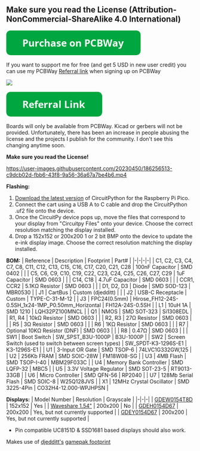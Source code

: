 ## Make sure you read the License (Attribution-NonCommercial-ShareAlike 4.0 International)

[![Purchase on PCBWay](/assets/purchase-on-pcbway.png)](https://www.pcbway.com/project/shareproject/MBC5_E_Ink_Flashcart_4MB_Flash_FRAM_83edab87.html)

If you want to support me for free (and get 5 USD in new user credit) you can use my PCBWay [Referral link](https://www.pcbway.com/setinvite.aspx?inviteid=388393) when signing up on PCBWay

![](https://i.imgur.com/Iy5TtAD.png)

[![PCBWay Referral](/assets/referral-link.png)](https://www.pcbway.com/setinvite.aspx?inviteid=388393)

Boards will only be available from PCBWay. Kicad or gerbers will not be provided. Unfortunately, there has been an increase in people abusing the license and the projects I publish for the community. I don't see this changing anytime soon.

**Make sure you read the License!**

https://user-images.githubusercontent.com/20230450/186256513-c9dcb02d-fbb6-43f8-9a56-36a67a7be4b6.mp4

**Flashing:**
1. [Download the latest version](https://circuitpython.org/board/raspberry_pi_pico/) of CircuitPython for the Raspberry Pi Pico.
2. Connect the cart using a USB A to C cable and drop the CircuitPython .uf2 file onto the device.
3. Once the CircuitPy device pops up, move the files that correspond to your display from "Circuitpy Files" onto your device. Choose the correct resolution matching the display installed.
4. Drop a 152x152 or 200x200 1 or 2 bit BMP onto the device to update the e-ink display image. Choose the correct resolution matching the display installed.

**BOM:**
| Reference | Description | Footprint | Part# |
|-|-|-|-|
| C1, C2, C3, C4, C7, C8, C11, C12, C13, C15, C16, C17, C20, C21, C28  | 100nF Capacitor | SMD 0402 |  |
| C5, C6, C9, C10, C19, C22, C23, C24, C25, C26, C27, C29 | 1uF Capacitor | SMD 0603 |  |
| C14, C18 | 4.7uF Capacitor | SMD 0603 |  |
| CCR1, CCR2 | 5.1KΩ Resistor | SMD 0603 |  |
| D1, D2, D3 | Diode | SMD SOD-123 | MBR0530 |
| J1 | CartBus | Custom (djedditt) |  |
| J2 | USB-C Receptacle | Custom | TYPE-C-31-M-12 |
| J3 | FPC24(0.5mm) | Hirose_FH12-24S-0.5SH_1x24-1MP_P0.50mm_Horizontal | FH12A-24S-0.5SH |
| L1 | 10uH 1A  | SMD 1210 | LQH32PZ100MNCL |
| Q1 | NMOS | SMD SOT-323 | Si1308EDL |
| R1, R4 | 10kΩ Resistor | SMD 0603 |  |
| R2, R3 | 27Ω Resistor | SMD 0603 |  |
| R5 | 3Ω Resistor | SMD 0603 |  |
| R6 | 1KΩ Resistor | SMD 0603 |  |
| R7 | Optional 10KΩ Resistor (DNF) | SMD 0603 |  |
| R8 | 0.47Ω | SMD 0603 | |
| SW1 | Boot Switch | SW_SPST_B3U-1000P | B3U-1000P |
| SW2 | Screen Switch (used to switch between screen types) | SW_SPDT-K3-1296S-E1 | K3-1296S-E1 |
| U1 | 3-Input OR Gate | SMD TSOP-6 | 74LVC1G332GW,125 |
| U2 | 256Kb FRAM | SMD SOIC-28W | FM18W08-SG |
| U3 | 4MB Flash | SMD TSOP-I-40 | MBM29F033C |
| U4 | Memory Bank Controller | SMD LQFP-32 | MBC5 |
| U5 | 3.3V Voltage Regulator | SMD SOT-23-5 | RT9013-33GB |
| U6 | Micro Controller | SMD QFN-56 | RP2040 |
| U7 | 128Mb Serial Flash | SMD SOIC-8 | W25Q128JVS |
| X1 | 12MHz Crystal Oscillator | SMD 3225-4Pin | CO32H4-12.000-WPJHPSN |

**Displays:**
| Model Number | Resolution | Grayscale |
|-|-|-|
| [GDEW0154T8D](https://www.aliexpress.com/item/1005002617604028.html) | 152x152 | Yes |
| [Waveshare 1.54"](https://www.waveshare.com/product/1.54inch-e-paper.htm) | 200x200 | No |
| [GDEH0154D67](https://www.aliexpress.com/item/33044560386.html)  | 200x200 | Yes, but not currently supported |
| [GDEY0154D67](aliexpress.com/item/1005004027620986.html)  | 200x200 | Yes, but not currently supported |

* Pin compatible UC8151D & SSD1681 based displays should also work.


Makes use of [djedditt's](https://github.com/djedditt/s) [gamepak footprint](https://github.com/djedditt/kicad-gamepaks)
